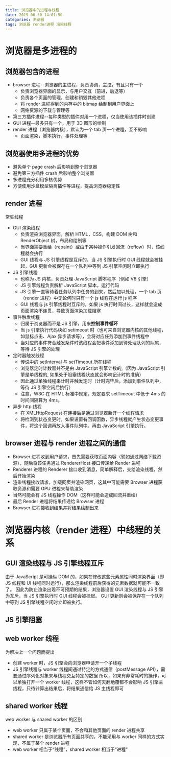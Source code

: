 ```yaml
---
title: 浏览器中的进程与线程
date: 2019-06-30 14:01:50
categories: 浏览器
tags: 浏览器 render进程 渲染线程
---
```


# 浏览器是多进程的

## 浏览器包含的进程

- browser 进程--浏览器的主进程，负责协调，主控，有且只有一个
  - 负责浏览器界面的显示，与用户交互（前进，后退等）
  - 负责各个页面的管理，创建和销毁其他进程
  - 将 render 进程得到的内存中的 bitmap 绘制到用户界面上
  - 网络资源的下载与管理等
- 第三方插件进程--每种类型的插件对用一个进程，仅当使用该插件时创建
- GUI 进程--最多只有一个，用于 3D 图形的绘制
- render 进程（浏览器内核），默认为一个 tab 页一个进程，互不影响
  - 页面渲染，脚本执行，事件处理等

## 浏览器使用多进程的优势

- 避免单个 page crash 后影响到整个浏览器
- 避免第三方插件 crash 后影响整个浏览器
- 多进程充分利用多核优势
- 方便使用沙盒模型隔离插件等进程，提高浏览器稳定性

## render 进程

常驻线程

- GUI 渲染线程
  - 负责渲染浏览器界面，解析 HTML，CSS，构建 DOM 树和 RenderObject 树，布局和绘制等
  - 当界面需要重绘（repaint）或由于某种操作引发回流（reflow）时，该线程就会执行
  - GUI 线程与 JS 引擎线程是互斥的，当 JS 引擎执行时 GUI 线程就会被挂起，GUI 更新会被保存在一个队列中等到 JS 引擎空闲时立即执行
- JS 引擎线程
  - 也称为 JS 内核，负责处理 JavaScript 脚本程序（例如 V8 引擎）
  - JS 引擎线程负责解析 JavaScript 脚本，运行代码
  - JS 引擎一直等待着任务队列中任务的到来，然后加以处理，一个 tab 页（render 进程）中无论何时只有一个 js 线程在运行 js 程序
  - GUI 线程与 js 引擎线程时互斥的，如果 js 执行时间过长，这样就会造成页面渲染不连贯，导致页面渲染加载阻塞
- 事件触发线程
  - 归属于浏览器而不是 JS 引擎，用来**控制事件循环**
  - 当 js 引擎执行代码块如 setimeout 时（也可来自浏览器内核的其他线程，如鼠标点击、Ajax 异步请求等），会将对应任务添加到事件线程中
  - 当对应的事件符合触发条件时该线程会把事件添加到待处理队列的队尾，等待 JS 引擎的处理
- 定时器触发线程
  - 传说中的 setInterval 与 setTimeout 所在线程
  - 浏览器定时计数器并不是由 JavaScript 引擎计数的,（因为 JavaScript 引擎是单线程的, 如果处于阻塞线程状态就会影响记计时的准确）
  - 因此通过单独线程来计时并触发定时（计时完毕后，添加到事件队列中，等待 JS 引擎空闲后执行）
  - 注意，W3C 在 HTML 标准中规定，规定要求 setTimeout 中低于 4ms 的时间间隔算为 4ms。
- 异步 http 线程
  - 在 XMLHttpRequest 在连接后是通过浏览器新开一个线程请求
  - 将检测到状态变更时，如果设置有回调函数，异步线程就产生状态变更事件，将这个回调再放入事件队列中。再由 JavaScript 引擎执行。

## browser 进程与 render 进程之间的通信

- Browser 进程收到用户请求，首先需要获取页面内容（譬如通过网络下载资源），随后将该任务通过 RendererHost 接口传递给 Render 进程
- Renderer 进程的 Renderer 接口收到消息，简单解释后，交给渲染线程，然后开始渲染
- 渲染线程接收请求，加载网页并渲染网页，这其中可能需要 Browser 进程获取资源和需要 GPU 进程来帮助渲染
- 当然可能会有 JS 线程操作 DOM（这样可能会造成回流并重绘）
- 最后 Render 进程将结果传递给 Browser 进程
- Browser 进程接收到结果并将结果绘制出来

# 浏览器内核（render 进程）中线程的关系

## GUI 渲染线程与 JS 引擎线程互斥

由于 JavaScript 是可操纵 DOM 的，如果在修改这些元素属性同时渲染界面（即 JS 线程和 UI 线程同时运行），那么渲染线程前后获得的元素数据就可能不一致了。
因此为防止渲染出现不可预期的结果，浏览器设置 GUI 渲染线程与 JS 引擎为互斥，当 JS 引擎执行时 GUI 线程会被挂起。
GUI 更新则会被保存在一个队列中等到 JS 引擎线程空闲时立即被执行。

## JS 引擎阻塞

## web worker 线程

为解决上一个问题而提出

- 创建 worker 时，JS 引擎会向浏览器申请开一个子线程
- JS 引擎线程与 worker 线程间通过特定的方式通信（postMessage API），需要通过序列化对象来与线程交互特定的数据
  所以，如果有非常耗时的操作，可以单独打开一个 worker 线程，这样不管如何天翻地覆都不会影响 JS 引擎主线程，只待计算出结果后，将结果通信给 JS 主线程即可

## shared worker 线程

web worker 与 shared worker 的区别

- web worker 只属于某个页面，不会和其他页面的 render 进程共享
- shared worker 是浏览器所有页面共享的，不能采用与 worker 同样的方式实现，不属于某个 render 进程
- web worker 相当于“线程”，shared worker 相当于“进程”
